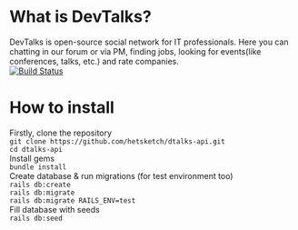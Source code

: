 # What is DevTalks?
DevTalks is open-source social network for IT professionals. Here you can chatting in our forum or via PM, finding jobs, looking for events(like conferences, talks, etc.) and rate companies.  
[![Build Status](https://semaphoreci.com/api/v1/hetsketch/dtalks-api/branches/master/badge.svg)](https://semaphoreci.com/hetsketch/dtalks-api)
# How to install
Firstly, clone the repository  
`git clone https://github.com/hetsketch/dtalks-api.git`  
`cd dtalks-api`  
Install gems  
`bundle install`  
Create database & run migrations (for test environment too)  
`rails db:create`  
`rails db:migrate`  
`rails db:migrate RAILS_ENV=test`  
Fill database with seeds  
`rails db:seed`
